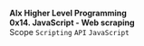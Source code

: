 **Alx Higher Level Programming** <br/>
**0x14. JavaScript - Web scraping** <br/>
Scope ` Scripting ` ` API ` ` JavaScript `
